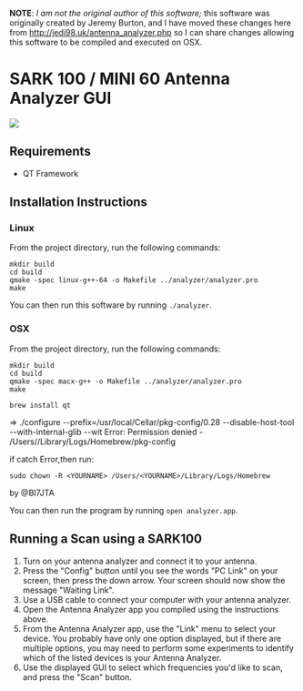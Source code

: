 **NOTE**: *I am not the original author of this software;* this software was
originally created by Jeremy Burton, and I have moved these changes
here from http://jedi98.uk/antenna_analyzer.php so I can share changes
allowing this software to be compiled and executed on OSX.

SARK 100 / MINI 60 Antenna Analyzer GUI
=======================================

![](http://jedi98.uk/images/Analyzer_Screenshot1.png)

Requirements
------------

* QT Framework


Installation Instructions
-------------------------

### Linux

From the project directory, run the following commands:

```
mkdir build
cd build
qmake -spec linux-g++-64 -o Makefile ../analyzer/analyzer.pro
make
```

You can then run this software by running `./analyzer`.

### OSX

From the project directory, run the following commands:

```
mkdir build
cd build
qmake -spec macx-g++ -o Makefile ../analyzer/analyzer.pro
make
```

```
brew install qt
```

=> ./configure --prefix=/usr/local/Cellar/pkg-config/0.28 --disable-host-tool --with-internal-glib --wit
Error: Permission denied - /Users/<YOURNAME>/Library/Logs/Homebrew/pkg-config

if catch Error,then run:
```
sudo chown -R <YOURNAME> /Users/<YOURNAME>/Library/Logs/Homebrew
```
by @BI7JTA

You can then run the program by running `open analyzer.app`.


Running a Scan using a SARK100
------------------------------

1. Turn on your antenna analyzer and connect it to your antenna.
2. Press the "Config" button until you see the words "PC Link" on your screen, then press the down arrow.  Your screen should now show the message "Waiting Link".
3. Use a USB cable to connect your computer with your antenna analyzer.
4. Open the Antenna Analyzer app you compiled using the instructions above.
5. From the Antenna Analyzer app, use the "Link" menu to select your device.  You probably have only one option displayed, but if there are multiple options, you may need to perform some experiments to identify which of the listed devices is your Antenna Analyzer.
6. Use the displayed GUI to select which frequencies you'd like to scan, and press the "Scan" button.

